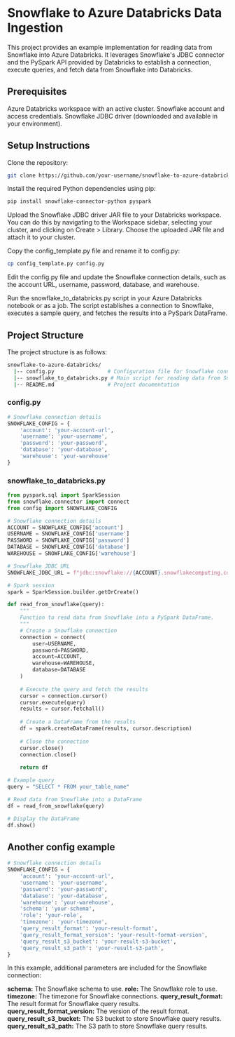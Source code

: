 # Snowflake to Azure Databricks Data Ingestion


This project provides an example implementation for reading data from Snowflake into Azure Databricks. It leverages Snowflake's JDBC connector and the PySpark API provided by Databricks to establish a connection, execute queries, and fetch data from Snowflake into Databricks.

## Prerequisites

Azure Databricks workspace with an active cluster.
Snowflake account and access credentials.
Snowflake JDBC driver (downloaded and available in your environment).


## Setup Instructions

Clone the repository:

```bash
git clone https://github.com/your-username/snowflake-to-azure-databricks.git
```

Install the required Python dependencies using pip:

```bash
pip install snowflake-connector-python pyspark
```

Upload the Snowflake JDBC driver JAR file to your Databricks workspace. You can do this by navigating to the Workspace sidebar, selecting your cluster, and clicking on Create > Library. Choose the uploaded JAR file and attach it to your cluster.

Copy the config_template.py file and rename it to config.py:

```bash
cp config_template.py config.py
```

Edit the config.py file and update the Snowflake connection details, such as the account URL, username, password, database, and warehouse.

Run the snowflake_to_databricks.py script in your Azure Databricks notebook or as a job. The script establishes a connection to Snowflake, executes a sample query, and fetches the results into a PySpark DataFrame.

## Project Structure

The project structure is as follows:

```bash
snowflake-to-azure-databricks/
  |-- config.py                 # Configuration file for Snowflake connection
  |-- snowflake_to_databricks.py # Main script for reading data from Snowflake
  |-- README.md                 # Project documentation
```

### config.py

```python
# Snowflake connection details
SNOWFLAKE_CONFIG = {
    'account': 'your-account-url',
    'username': 'your-username',
    'password': 'your-password',
    'database': 'your-database',
    'warehouse': 'your-warehouse'
}
```

### snowflake_to_databricks.py

```python
from pyspark.sql import SparkSession
from snowflake.connector import connect
from config import SNOWFLAKE_CONFIG

# Snowflake connection details
ACCOUNT = SNOWFLAKE_CONFIG['account']
USERNAME = SNOWFLAKE_CONFIG['username']
PASSWORD = SNOWFLAKE_CONFIG['password']
DATABASE = SNOWFLAKE_CONFIG['database']
WAREHOUSE = SNOWFLAKE_CONFIG['warehouse']

# Snowflake JDBC URL
SNOWFLAKE_JDBC_URL = f"jdbc:snowflake://{ACCOUNT}.snowflakecomputing.com"

# Spark session
spark = SparkSession.builder.getOrCreate()

def read_from_snowflake(query):
    """
    Function to read data from Snowflake into a PySpark DataFrame.
    """
    # Create a Snowflake connection
    connection = connect(
        user=USERNAME,
        password=PASSWORD,
        account=ACCOUNT,
        warehouse=WAREHOUSE,
        database=DATABASE
    )
    
    # Execute the query and fetch the results
    cursor = connection.cursor()
    cursor.execute(query)
    results = cursor.fetchall()
    
    # Create a DataFrame from the results
    df = spark.createDataFrame(results, cursor.description)
    
    # Close the connection
    cursor.close()
    connection.close()
    
    return df

# Example query
query = "SELECT * FROM your_table_name"

# Read data from Snowflake into a DataFrame
df = read_from_snowflake(query)

# Display the DataFrame
df.show()
```

## Another config example

```python
# Snowflake connection details
SNOWFLAKE_CONFIG = {
    'account': 'your-account-url',
    'username': 'your-username',
    'password': 'your-password',
    'database': 'your-database',
    'warehouse': 'your-warehouse',
    'schema': 'your-schema',
    'role': 'your-role',
    'timezone': 'your-timezone',
    'query_result_format': 'your-result-format',
    'query_result_format_version': 'your-result-format-version',
    'query_result_s3_bucket': 'your-result-s3-bucket',
    'query_result_s3_path': 'your-result-s3-path',
}
```

In this example, additional parameters are included for the Snowflake connection:

**schema:** The Snowflake schema to use.
**role:** The Snowflake role to use.
**timezone:** The timezone for Snowflake connections.
**query_result_format:** The result format for Snowflake query results.
**query_result_format_version:** The version of the result format.
**query_result_s3_bucket:** The S3 bucket to store Snowflake query results.
**query_result_s3_path:** The S3 path to store Snowflake query results.
